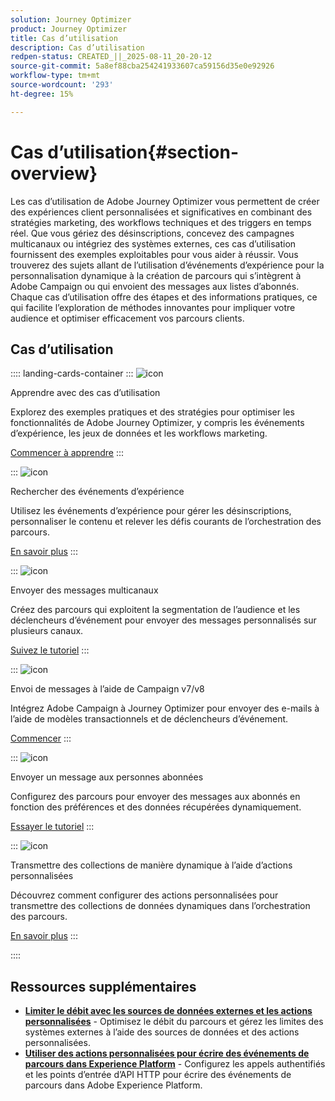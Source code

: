 ```yaml
---
solution: Journey Optimizer
product: Journey Optimizer
title: Cas d’utilisation
description: Cas d’utilisation
redpen-status: CREATED_||_2025-08-11_20-20-12
source-git-commit: 5a8ef88cba254241933607ca59156d35e0e92926
workflow-type: tm+mt
source-wordcount: '293'
ht-degree: 15%

---
```



# Cas d’utilisation{#section-overview}

Les cas d’utilisation de Adobe Journey Optimizer vous permettent de créer des expériences client personnalisées et significatives en combinant des stratégies marketing, des workflows techniques et des triggers en temps réel. Que vous gériez des désinscriptions, concevez des campagnes multicanaux ou intégriez des systèmes externes, ces cas d’utilisation fournissent des exemples exploitables pour vous aider à réussir. Vous trouverez des sujets allant de l’utilisation d’événements d’expérience pour la personnalisation dynamique à la création de parcours qui s’intègrent à Adobe Campaign ou qui envoient des messages aux listes d’abonnés. Chaque cas d’utilisation offre des étapes et des informations pratiques, ce qui facilite l’exploration de méthodes innovantes pour impliquer votre audience et optimiser efficacement vos parcours clients.

## Cas d’utilisation

:::: landing-cards-container
:::
![icon](https://cdn.experienceleague.adobe.com/icons/book.svg)

Apprendre avec des cas d’utilisation

Explorez des exemples pratiques et des stratégies pour optimiser les fonctionnalités de Adobe Journey Optimizer, y compris les événements d’expérience, les jeux de données et les workflows marketing.

[Commencer à apprendre](../using/building-journeys/jo-use-cases.md)
:::

:::
![icon](https://cdn.experienceleague.adobe.com/icons/list-check.svg)

Rechercher des événements d’expérience

Utilisez les événements d’expérience pour gérer les désinscriptions, personnaliser le contenu et relever les défis courants de l’orchestration des parcours.

[En savoir plus](../using/building-journeys/exp-event-lookup.md)
:::

:::
![icon](https://cdn.experienceleague.adobe.com/icons/circle-play.svg)

Envoyer des messages multicanaux

Créez des parcours qui exploitent la segmentation de l’audience et les déclencheurs d’événement pour envoyer des messages personnalisés sur plusieurs canaux.

[Suivez le tutoriel](../using/building-journeys/journeys-uc.md)
:::

:::
![icon](https://cdn.experienceleague.adobe.com/icons/puzzle-piece.svg)

Envoi de messages à l’aide de Campaign v7/v8

Intégrez Adobe Campaign à Journey Optimizer pour envoyer des e-mails à l’aide de modèles transactionnels et de déclencheurs d’événement.

[Commencer](../using/building-journeys/ajo-ac.md)
:::

:::
![icon](https://cdn.experienceleague.adobe.com/icons/list-check.svg)

Envoyer un message aux personnes abonnées

Configurez des parcours pour envoyer des messages aux abonnés en fonction des préférences et des données récupérées dynamiquement.

[Essayer le tutoriel](../using/building-journeys/message-to-subscribers-uc.md)
:::

:::
![icon](https://cdn.experienceleague.adobe.com/icons/code-branch.svg)

Transmettre des collections de manière dynamique à l’aide d’actions personnalisées

Découvrez comment configurer des actions personnalisées pour transmettre des collections de données dynamiques dans l’orchestration des parcours.

[En savoir plus](../using/building-journeys/collections.md)
:::

::::


## Ressources supplémentaires

- **[Limiter le débit avec les sources de données externes et les actions personnalisées](../using/building-journeys/limit-throughput.md)** - Optimisez le débit du parcours et gérez les limites des systèmes externes à l’aide des sources de données et des actions personnalisées.
- **[Utiliser des actions personnalisées pour écrire des événements de parcours dans Experience Platform](../using/building-journeys/custom-action-aep.md)** - Configurez les appels authentifiés et les points d’entrée d’API HTTP pour écrire des événements de parcours dans Adobe Experience Platform.
